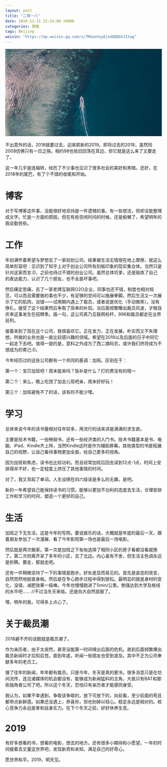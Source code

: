 ```yaml
---
layout: post
title: "二零一八"
date: 2018-12-31 22:24:00 +0800
categories: 随笔
tags: Beijing
weixin: "https://mp.weixin.qq.com/s/7MGeoVoy8jndOQDbhJ2twg"
---
```


![2018](/assets/post/2018/12-31-2018.jpg)

不出意外的话，2018就要过去，迎来崭新的2019。即将过去的2018，虽然同2008仿佛只有一日之隔，相约98也依旧回荡在耳边，但它就是这么来了又要走了。

这一年几乎是连轴转，经历了不少事也见识了很多社会的美好和黑暗。还好，在2018年的尾巴，有了个不错的收尾和开始。

<!-- more -->

# 博客

对于写博客这件事，没能很好地坚持是一件遗憾的事。有一些想法，但却没能整理成文字。忙是一方面的原因，但在有些空闲时间的时候，还是偷懒了，希望明年的我会勤劳些。

# 工作

年初满怀着希望与梦想去了一家初创公司，结果被生活无情按在地上摩擦，就这么简单形容吧：见识到了知乎上对于创业公司所有刻板印象的现实集合体。当然只是针对这家而言:D，之前也待过不错的创业公司。虽然总体坑爹，还是锻炼了自己的表达能力，认识了几个朋友，也不全是坏事吧。

然后痛定思痛，去了一家老牌互联网O2O企业，同事也还不错，制度也相对规范，可以而且需要做的事也不少，有足够的空间可以施展拳脚。然后生活又一次展示了它的肌肉，没错——试用期内遇上了裁员，或者说是优化（手动微笑）。没有挣扎，接受了这个结果然后争取了简单的补偿。当后面频繁曝出裁员风波，才暗自庆幸这事发生在招聘季。插一句，这公司真乃互联网标杆，996和裁员都走在业界前列。

接着来到了现在这个公司，我很喜欢它。正在发力，正在发展，朴实而又不失理想。所做的业务也是一直比较感兴趣的领域。希望在2019以及后面的日子中同它一起走下去吧。值得一提的是，意料之外成为了西二旗码农，或许我们终将成为不想成为的寄己:D。

今年经历过的这些公司都有一个共同的基调：加班。区别在于：

第一个：宝贝加班吧！周末能来吗？饭补是什么？打的费没有的哦～

第二个：来么，晚上吃饱了加会儿班吧亲，周末好好玩！

第三个：加班避免不了的话，该有的不能少嘿。

# 学习

总体来说今年的读书量相对往年较多，用流行的话来讲是满满的求生欲。

主要是技术书籍，一些畅销书，还有一些经济类的入门书。技术书籍基本是书、电脑、iPad、Kindle齐上阵，当然Kindle这时是作为辅助屏幕。其他类型的书是拓展自己的视野，让自己看待事物更加全面，给自己更多的视角。

因为加班和焦虑，读书也比较功利。而且经常加班后回去读到12点-1点，时间上安排得并不好，也一定程度上挤压了其他事情的时间。

对了，我又背起了单词。人生设限在四六级该是多么的无趣，是吧。

新的一年希望自己能保持读书的习惯。能够以更加不功利的态度去生活，合理安排工作和学习的时间，塑造一个更好的自己。

# 生活

加班之下无生活，这是今年的写照。要说娱乐的话，大概就是年底的最后一天，跟着朋友参加了一次漫展、看了今年影院第一场也是最后一场电影。

然后就是两次搬家。第一次是加班之下匆匆选择了相同小区的房子看都没看就换了。第二次则离开呆了多年的小区，去了北边。内心虽有不舍，但生活主色调永远是折腾。要走，那就走吧。

还有一件稍微坚持了一下的事情是跑步。好处是显而易见的。首先是姿态的改变，自然而然地挺直身板。然后是在专心跑步过程中得到放松。最明显的就是身材的变化，没错，减肥效果一级棒。今年也慢慢跑进了5min/公里。勉强达到大学及格线的水平吧…… //不过当冬天来临，还是向大自然屈服了。

嘿，明年的我，可得多上点心了。

# 关于裁员潮

2018避不开的话题就是裁员潮了。

作为亲历者，由于太突然，甚至没能第一时间嗅出后面的危机。直到后面频繁爆出裁员新闻时才后知后觉。直到年底，听闻一些朋友也受到波及。其中不乏为公司奉献多年的老员工。

搜了往年的新闻，年年都有裁员。只是今年，冬天是真的更冷。很多消息只是在坊间流传，连见诸媒体的机会都没有，能够成为新闻猛料的主角，大抵只有BAT和那些独角兽公司了吧。所以这个冬天，恐怕只有亲历者才能感同身受。

我认为，如果不幸遇到，争取该争取的，放下可放下的，向前看，至少前面的苟且都带点新鲜感。如果还没遇上，恭喜你，但也别掉以轻心。稳定永远是相对的。核心竞争力永远是爹和自身实力。在下个冬天之前，好好休养生息。

# 2019

有好多想看的书，想看的电影，想去的地方。还有很多小期待和小愿望。一年的时间接着去丈量这世界吧，发现新奇和未知，满足自己的好奇心。

愿世界和平。2019，明天见。
